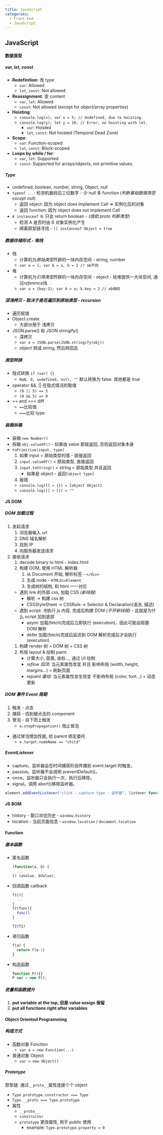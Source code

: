 ```yaml
---
title: JavaScript
categories:
  - Front-End
  - JavaScript
---
```


## JavaScript

#### 数据类型

##### var, let, const

- **Redefinition**: 改 type
  - `var`: Allowed
  - `let`, `const`: Not allowed
- **Reassignment**: 变 content
  - `var`, `let`: Allowed
  - `const`: Not allowed (except for object/array properties)
- **Hoisting**:
  - `console.log(x); var x = 5; // Undefined, due to hoisting. `
  - `console.log(y); let y = 10; // Error, no hoisting with let.`
    - `var`: Hoisted
    - `let`, `const`: Not hoisted (Temporal Dead Zone)
- **Scope**:
  - `var`: Function-scoped
  - `let`, `const`: Block-scoped
- **Loops by while / for**:
  - `var`, `let`: Supported
  - `const`: Supported for arrays/objects, not primitive values.

##### Type

- undefined, boolean, number, string, Object, null
- `typeof ...`: 检测机器码后三位数字 - 少 null 多 function (_判断基础数据类型 except null_)
  - 返回 object: 因为 object does implement Call => 实例化后的对象
  - 返回 function: 因为 object does not implement Call
- `A instanceof B`: 只会 return boolean - (_借助 proto 判断类型_)
  - 检测 A 是否时由 B 对象实例化产生
  - 顺着原型链寻找 - `[] instanceof Object = true`

##### 数据存储形式 - 堆栈

- 栈
  - 计算机为*原始类型*开辟的一块内存空间 - string, number
  - `var a = 1; var b = a, b = 1 // ab不同`
- 堆
  - 计算机为*引用类型*开辟的一块内存空间 - object - 给堆提供一大块空间, 通过*reference*找
  - `var a = {key:1}; var b = a; b.key = 2 // ab相同`

##### 深浅拷贝 - 取决于是否遍历到原始类型 - recursion

- 遍历赋值
- Object.create
  - 大部分用于 浅拷贝
- JSON.parse() 和 JSON.stringify()
  - 深拷贝
  - `var a = JSON.parse(JSON.stringify(obj))`
  - object 转成 string, 然后转回去

##### 类型转换

- 隐式转换 `if (var) {}`
  - `NaN, 0, undefined, null, ""` 默认转换为 false. 其他都是 true
- operator &&, || 在隐式情况的取值
  - `(0 || 5) => 5`
  - `(0 && 5) => 0`
- == and === diff
  - `==`比较值
  - `===`比较 type

##### 装箱拆箱

- 装箱 `new Number()`
- 拆箱 `obj.valueOf()` - 如果由 value 那就返回, 否则返回对象本身
- `toPrimitive(input, type)`
  1.  如果 input = 原始类型的值 - 直接返回
  2.  `input.valueOf()` = 原始类型, 直接返回
  3.  `input.toString()` = string = 原始类型 并且返回
      - 如果是 object - 返回`[object type]`
  4.  报错
  - `console.log([] + {}) = [object Object]`
  - `console.log([] + []) = ""`

#### JS DOM

##### DOM 加载过程

1. 发起请求
   1. 浏览器输入 url
   2. DNS 域名解析
   3. 找到 IP
   4. 向服务器发送请求
2. 接收请求
   1. decode binary to html - index.html
   2. 构建 DOM, 使用 HTML 解析器
      1. 从 Document 开始, 解析标签 - `</div>`
      2. 生成 node - `HTMLDivElement`
      3. 生成树的结构, 和 html 一一对应
   - 遇到 link 的外部 css, 加载 CSS _(新线程)_
     - 解析 -> 构建 css 树
     - CSSStyleSheet -> CSSRule -> Selector & Declaration(语法, 描述)
   - 遇到 script: *先*执行 js 内容, 完成后构建 DOM _(不开新线程)_ - 这就是为什么 script 加到底部
     - async 加载(fetch)完成后立即执行 (execution)，因此可能会阻塞 DOM 解析
     - defer 加载(fetch)完成后延迟到 DOM 解析完成后才会执行(execution)
   1. 构建 render 树 = DOM 树 + CSS 树
   2. 布局 layout & 绘制 paint:
      - 计算大小, 距离, 坐标..., 通过 UI 绘制
      - _reflow 回流_: 当元素属性改变 并且 影响布局 (width, height, margins...) = 刷新页面
      - _repaint 重绘_: 当元素属性发生改变 不影响布局 (color, font...) = 动态更新

##### DOM 事件 Event 周期

1. 触发 - 点击
2. 捕获 - 找到被点击的 component
3. 冒泡 - 自下而上触发
   - `e.stopPropagation()` 阻止冒泡

- 通过冒泡增加性能, 给 parent 绑定委托
  - `e.target.nodeName == "child"`

##### EventListener

- capture。监听器会在时间捕获阶段传播到 event.target 时触发。
- passive。监听器不会调用 preventDefault()。
- once。监听器只会执行一次，执行后移除。
- signal。调用 abort()移除监听器。

```javascript
element.addEventListener("click - capture type - 监听器", listener function 执行, signal - 调用来移除监听);
```

#### JS BOM

- history - 窗口浏览历史 - `window.history`
- location - 当前页面信息 - `window.location` / `document.location`

#### Function

##### 基本函数

- 匿名函数
  ```javascript
  (function(a, b) {
  	...
  }) (aValue, bValue);
  ```
- 回调函数 callback

  ```javascript
  f1(){
  	...
  }
  f2(func){
  	func()
  }

  f2(f1)
  ```

- 递归函数
  ```javascript
  f(a) {
  	return f(a-1)
  }
  ```
- 构造函数
  ```javascript
  function P(){}
  P var = new P();
  ```

##### 变量和函数提升

1. **put variable at the top, 但是 value assign 保留**
2. **put all functions right after variables**

#### Object Oriented Programming

##### 构造方式

- 函数对象 Function
  - `var a = new Function(...)`
- 普通对象 Object
  - `var = new Object()`

##### Prototype

原型链: 通过`__proto__`属性连接个个 object

- `Type.prototype.constructor === Type`
- `Type.__proto === Type.prototype`
- 属性
  - `__proto__`
  - `constructor`
  - `prototype` 更改属性, 用于 public 使用
    - example: `Type.prototype.property = 0`
